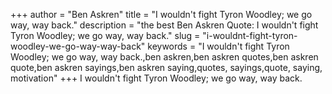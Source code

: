 +++
author = "Ben Askren"
title = "I wouldn't fight Tyron Woodley; we go way, way back."
description = "the best Ben Askren Quote: I wouldn't fight Tyron Woodley; we go way, way back."
slug = "i-wouldnt-fight-tyron-woodley-we-go-way-way-back"
keywords = "I wouldn't fight Tyron Woodley; we go way, way back.,ben askren,ben askren quotes,ben askren quote,ben askren sayings,ben askren saying,quotes, sayings,quote, saying, motivation"
+++
I wouldn't fight Tyron Woodley; we go way, way back.
